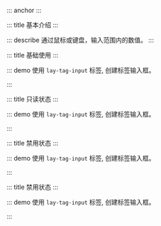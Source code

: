 ::: anchor
:::

::: title 基本介绍
:::

::: describe 通过鼠标或键盘，输入范围内的数值。
:::

::: title 基础使用
:::

::: demo 使用 `lay-tag-input` 标签, 创建标签输入框。  

<template>
  <lay-tag-input v-model="data1" v-model:inputValue="inputValue1"></lay-tag-input>
</template>

<script>
import { ref,watch } from 'vue'

export default {
  setup() {
    const data1 = ref(['Vue', 'React']);
    const inputValue1 = ref("");

    return {
      data1,
      inputValue1
    }
  }
}
</script>

:::

::: title 只读状态
:::

::: demo 使用 `lay-tag-input` 标签, 创建标签输入框。  

<template>
  <lay-tag-input v-model="data3" v-model:inputValue="inputValue3" :readonly="true"></lay-tag-input>
</template>

<script>
import { ref,watch } from 'vue'

export default {
  setup() {
    const data3 = ref(['Vue', 'React']);
    const inputValue3 = ref("");

    return {
      data3,
      inputValue3
    }
  }
}
</script>

:::

::: title 禁用状态
:::

::: demo 使用 `lay-tag-input` 标签, 创建标签输入框。  

<template>
  <lay-tag-input v-model="data4" v-model:inputValue="inputValue4" :disabled="true"></lay-tag-input>
</template>

<script>
import { ref,watch } from 'vue'

export default {
  setup() {
    const data4 = ref(['Vue', 'React']);
    const inputValue4 = ref("");

    return {
      data4,
      inputValue4
    }
  }
}
</script>

:::

::: title 禁用状态
:::

::: demo 使用 `lay-tag-input` 标签, 创建标签输入框。  

<template>
  <lay-tag-input v-model="data5" v-model:inputValue="inputValue5" :allow-clear="true"></lay-tag-input>
</template>

<script>
import { ref,watch } from 'vue'

export default {
  setup() {
    const data5 = ref(['Vue', 'React']);
    const inputValue5 = ref("");

    return {
      data5,
      inputValue5
    }
  }
}
</script>

:::